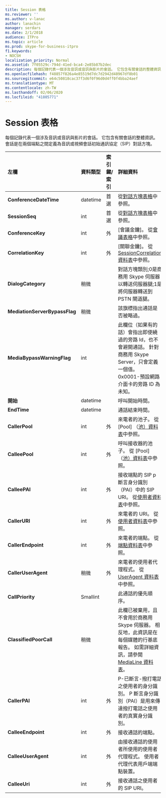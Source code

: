 ```yaml
---
title: Session 表格
ms.reviewer: ''
ms.author: v-lanac
author: lanachin
manager: serdars
ms.date: 2/1/2018
audience: ITPro
ms.topic: article
ms.prod: skype-for-business-itpro
f1.keywords:
- NOCSH
localization_priority: Normal
ms.assetid: 7f05529c-794d-41ed-bca4-2e85b87b2dec
description: 每個記錄代表一個涉及音訊或音訊與影片的會話。 它包含有關會話的整體資訊。 會話是在兩個端點之間定義為音訊或視頻會話初始通訊協定（SIP）對話方塊。
ms.openlocfilehash: f48857f826a4e85519d7dc7d2942d48967df8b01
ms.sourcegitcommit: e64c50818cac37f3d6f0f96d0d4ff0f4bba24aef
ms.translationtype: MT
ms.contentlocale: zh-TW
ms.lasthandoff: 02/06/2020
ms.locfileid: "41805771"
---
```

# <a name="session-table"></a>Session 表格
 
每個記錄代表一個涉及音訊或音訊與影片的會話。 它包含有關會話的整體資訊。 會話是在兩個端點之間定義為音訊或視頻會話初始通訊協定（SIP）對話方塊。
  
|**左欄**|**資料類型**|**索引鍵/索引**|**詳細資料**|
|:-----|:-----|:-----|:-----|
|**ConferenceDateTime** <br/> |datetime  <br/> |首選  <br/> |從[對話方塊表格](dialog.md)中參照。  <br/> |
|**SessionSeq** <br/> |int  <br/> |首選  <br/> |從[對話方塊表格](dialog.md)中參照。  <br/> |
|**ConferenceKey** <br/> |int  <br/> |外  <br/> |[會議金鑰]。 從[會議表格](conference.md)中參照。  <br/> |
|**CorrelationKey** <br/> |int  <br/> |外  <br/> |[關聯金鑰]。 從[SessionCorrelation 資料表](sessioncorrelation.md)中參照。  <br/> |
|**DialogCategory** <br/> |稍微  <br/> | <br/> |對話方塊類別;0是商務用 Skype 伺服器以轉送伺服器腿;1是將伺服器轉送到 PSTN 閘道腿。  <br/> |
|**MediationServerBypassFlag** <br/> |稍微  <br/> ||該旗標指出通話是否被略過。  <br/> |
|**MediaBypassWarningFlag** <br/> |int  <br/> ||此欄位（如果有的話）會指出即使繞過的旁路 Id，也不會避開通話。 針對商務用 Skype Server，只會定義一個值。  <br/> 0x0001-預設網路介面卡的旁路 ID 為未知。  <br/> |
|**開始** <br/> |datetime  <br/> | <br/> |呼叫開始時間。  <br/> |
|**EndTime** <br/> |datetime  <br/> | <br/> |通話結束時間。  <br/> |
|**CallerPool** <br/> |int  <br/> |外  <br/> |來電者的池子。 從 [Pool] （[池）資料表](pool.md)中參照。  <br/> |
|**CalleePool** <br/> |int  <br/> |外  <br/> |呼叫接收器的池子。 從 [Pool] （[池）資料表](pool.md)中參照。  <br/> |
|**CalleePAI** <br/> |int  <br/> |外  <br/> |接收端點的 SIP p 斷言身分識別（PAI）中的 SIP URI。 從[使用者資料表](user-0.md)中參照。  <br/> |
|**CallerURI** <br/> |int  <br/> |外  <br/> |來電者的 URI。 從[使用者資料表](user-0.md)中參照。  <br/> |
|**CallerEndpoint** <br/> |int  <br/> |外  <br/> |來電者的端點。 從[端點資料表](endpoint.md)中參照。  <br/> |
|**CallerUserAgent** <br/> |稍微  <br/> |外  <br/> |來電者的使用者代理程式。 從[UserAgent 資料表](useragent.md)中參照。  <br/> |
|**CallPriority** <br/> |Smallint  <br/> ||此通話的優先順序。  <br/> |
|**ClassifiedPoorCall** <br/> |稍微  <br/> ||此欄已被棄用，且不會用於商務用 Skype 伺服器。 相反地，此資訊是在每個媒體的行基底報告。 如需詳細資訊，請參閱[MediaLine 資料表](medialine-0.md)。 <br/> |
|**CallerPAI** <br/> |int  <br/> |外  <br/> |P-已斷言-撥打電話之使用者的身分識別。 P 斷言身分識別（PAI）是用來傳達撥打電話之使用者的真實身分識別。  <br/> |
|**CalleeEndpoint** <br/> |int  <br/> |外  <br/> |接收通話的端點。  <br/> |
|**CalleeUserAgent** <br/> |int  <br/> |外  <br/> |由接收通話的使用者所使用的使用者代理程式。 使用者代理代表用戶端端點裝置。  <br/> |
|**CalleeUri** <br/> |int  <br/> |外  <br/> |接收通話之使用者的 SIP URI。  <br/> |
   

